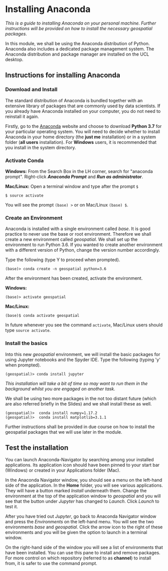 # Installing Anaconda

_This is a guide to installing Anaconda on your personal machine. Further instructions will be provided on how to install the necessary geospatial packages._

In this module, we shall be using the Anaconda distribution of Python. Anaconda also includes a dedicated package management system. The Anaconda distribution and package manager are installed on the UCL desktop.

## Instructions for installing Anaconda

### Download and Install

The standard distribution of Anaconda is bundled together with an extensive library of packages that are commonly used by data scientists. If you already have Anaconda installed on your computer, you do not need to reinstall it again.

Firstly, go to the [Anaconda](https://www.anaconda.com/distribution/) website and choose to download **Python 3.7** for your particular operating system. You will need to decide whether to install Anaconda in your home directory (the **just me** installation) or in a system folder (**all users** installation). For **Windows** users, it is recommended that you install in the system directory.

### Activate Conda

**Windows:** From the Search Box in the LH corner, search for "anaconda prompt". Right-click _**Anaconda Prompt**_ and _**Run as administrator**_.

**Mac/Linux:** Open a terminal window and type after the prompt `$`

```
$ source activate
```

You will see the prompt `(base) >` or on Mac/Linux `(base) $`.

### Create an Environment

Anaconda is installed with a single environment called _base_. It is good practice to never use the base or root environment. Therefore we shall create a new environment called _geospatial_. We shall set up the environment to run Python 3.6\. If you wanted to create another environment with a different version of Python, change the version number accordingly.

Type the following (type Y to proceed when prompted).

```
(base)> conda create -n geospatial python=3.6
```

After the environment has been created, activate the environment.

**Windows:**

```
(base)> activate geospatial
```

**Mac/Linux:**

```
(base)$ conda activate geospatial
```

In future whenever you see the command `activate`, Mac/Linux users should type `source activate`.

### Install the basics

Into this new _geospatial_ environment, we will install the basic packages for using Jupyter notebooks and the Spyder IDE. Type the following (typing 'y' when prompted).

```
(geospatial)> conda install jupyter
```

_This installation will take a bit of time so may want to run them in the background whilst you are engaged on another task._

We shall be using two more packages in the not too distant future (which are also referred briefly in the Slides) and we shall install these as well.

```
(geospatial)>  conda install numpy=1.17.2
(geospatial)>  conda install matplotlib=3.1.1
```

Further instructions shall be provided in due course on how to install the geospatial packages that we will use later in the module.

## Test the installation

You can launch Anaconda-Navigator by searching among your installed applications. Its application icon should have been pinned to your start bar (Windows) or created in your Applications folder (Mac).

In the Anaconda Navigator window, you should see a menu on the left-hand side of the application. In the **Home** folder, you will see various applications. They will have a button marked _Install_ underneath them. Change the environment at the top of the application window to _geospatial_ and you will see that the button under _Jupyter_ has changed to _Launch_. Click _Launch_ to test it.

After you have tried out _Jupyter_, go back to Anaconda Navigator window and press the _Environments_ on the left-hand menu. You will see the two environments _base_ and _geospatial_. Click the arrow icon to the right of these environments and you will be given the option to launch in a terminal window.

On the right-hand side of the window you will see a list of environments that have been installed. You can use this pane to install and remove packages. For more control on which repository (referred to as **channel**) to install from, it is safer to use the command prompt.
